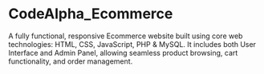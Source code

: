 # CodeAlpha_Ecommerce
A fully functional, responsive Ecommerce website built using core web technologies: HTML, CSS, JavaScript, PHP &amp; MySQL. It includes both User Interface and Admin Panel, allowing seamless product browsing, cart functionality, and order management.
